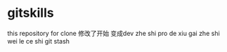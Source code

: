 # gitskills
this repository for clone
修改了开始
变成dev
zhe shi pro de xiu gai
zhe shi wei le ce shi git stash
